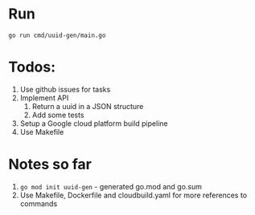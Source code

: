 # Run
`go run cmd/uuid-gen/main.go`

# Todos:

1. Use github issues for tasks
2. Implement API
    1. Return a uuid in a JSON structure
    2. Add some tests
3. Setup a Google cloud platform build 
pipeline
4. Use Makefile

# Notes so far

1. `go mod init uuid-gen` - generated go.mod and go.sum
2. Use Makefile, Dockerfile and cloudbuild.yaml for more references to commands

